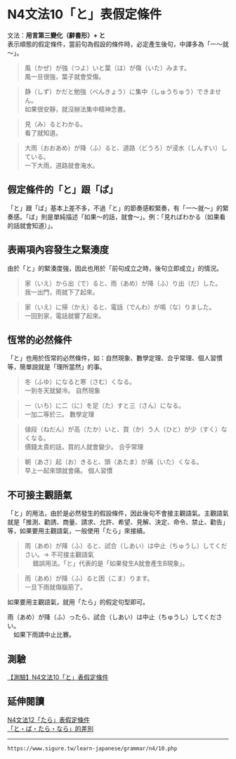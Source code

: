 # N4文法10「と」表假定條件


文法：**用言第三變化（辭書形）+ と**  
表示順態的假定條件，當前句為假設的條件時，必定產生後句，中譯多為「一～就～」。

>風（かぜ）が強（つよ）いと葉（は）が傷（いた）みます。  
風一旦很強，葉子就會受傷。

>静（しず）かだと勉強（べんきょう）に集中（しゅうちゅう）できません。  
如果很安靜，就沒辦法集中精神念書。

>見（み）るとわかる。  
看了就知道。

>大雨（おおあめ）が降（ふ）ると、道路（どうろ）が浸水（しんすい）している。  
一下大雨，道路就會淹水。

## 假定條件的「と」跟「ば」

「と」跟「ば」基本上差不多，不過「と」的節奏感較緊奏，有「一～就～」的緊奏感。「ば」則是單純描述「如果～的話，就會～」。例：「見ればわかる（如果看的話就會知道）」。

## 表兩項內容發生之緊湊度

由於「と」的緊湊度強，因此也用於「前句成立之時，後句立即成立」的情況。

>家（いえ）から出（で）ると、雨（あめ）が降（ふ）り出（だ）した。  
我一出門，雨就下了起來。
	
>家（いえ）に帰（かえ）ると、電話（でんわ）が鳴（な）りました。  
一回到家，電話就響了起來。

## 恆常的必然條件

「と」也用於恆常的必然條件，如：自然現象、數學定理、合乎常理、個人習慣等，簡單說就是「理所當然」的事。

>冬（ふゆ）になると寒（さむ）くなる。  
一到冬天就變冷。 自然現象

>一（いち）に二（に）を足（た）すと三（さん）になる。  
一加二等於三。 數學定理

>値段（ねだん）が高（たか）いと、買（か）う人（ひと）が少（すく）なくなる。  
價錢太貴的話，買的人就會變少。 合乎常理

>朝（あさ）起（お）きると、頭（あたま）が痛（いた）くなる。  
早上一起來頭就會痛。 個人習慣

## 不可接主觀語氣

「と」的用法，由於是必然發生的假設條件，因此後句不會接主觀語氣。主觀語氣就是「推測、勸誘、商量、請求、允許、希望、見解、決定、命令、禁止、勸告」等，如果要用主觀語氣，一般使用「たら」來接續。

>雨（あめ）が降（ふ）ると、試合（しあい）は中止（ちゅうし）してください。→ 不可接主觀語氣  
　  錯誤用法。「と」代表的是「如果發生A就會產生B現象」。

>雨（あめ）が降（ふ）ると困（こま）ります。  
一旦下雨就傷腦筋了。  

如果要用主觀語氣，就用「たら」的假定句型即可。

雨（あめ）が降（ふ）ったら、試合（しあい）は中止（ちゅうし）してください。  
  　如果下雨請中止比賽。  

## 測驗  
[【測驗】N4文法10「と」表假定條件](https://www.sigure.tw/quiz/grammar/n4/10.php)

## 延伸閱讀  
[N4文法12「たら」表假定條件](https://www.sigure.tw/learn-japanese/grammar/n4/12.php)  
[「と・ば・たら・なら」的差別](https://www.sigure.tw/learn-japanese/mix/difference/to-ba-tara-nara.php)

---
`https://www.sigure.tw/learn-japanese/grammar/n4/10.php`